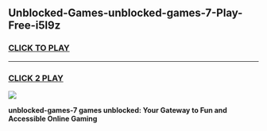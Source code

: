 
## Unblocked-Games-unblocked-games-7-Play-Free-i5l9z
<h3>
<a href="https://premium76.site?title=unblocked-games-7&ref=21A">CLICK TO PLAY</a></h3>
<hr>

<h3>
<a href="https://premium76.site?title=unblocked-games-7&ref=21A">CLICK 2 PLAY</a>
  
</h3>

<a href="https://premium76.site?title=unblocked-games-7&ref=21A"><img src="https://clearcache.store/games.png"></a>


**unblocked-games-7 games unblocked: Your Gateway to Fun and Accessible Online Gaming**
